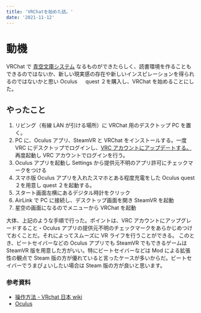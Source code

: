 ```yaml
---
title: 'VRChatを始めた話。'
date: '2021-11-12'
---
```


# 動機

VRChat で [青空文庫システム]('https://suzufactory.booth.pm/items/3069516') なるものができたらしく、読書環境を作ることもできるのではないか、新しい現実感の存在や新しいインスピレーションを得られるのではないかと思い Oculus 　 quest ２を購入し、VRChat を始めることにした。

## やったこと

1. リビング（有線 LAN が引ける場所）に VRChat 用のデスクトップ PC を置く。
2. PC に、Oculus アプリ、SteamVR と VRChat をインストールする。一度 VRC にデスクトップでログインし、[VRC アカウントにアップデートする。](’https://atorinn.net/post-381/381/’)再度起動し VRC アカウントでログインを行う。
3. Oculus アプリを起動し Settings から提供元不明のアプリ許可にチェックマークをつける
4. スマホ版 Oculus アプリを入れたスマホとある程度充電をした Oculus quest ２を用意し quest ２を起動する。
5. スタート画面左横にあるデジタル時計をクリック
6. AirLink で PC に接続し、デスクトップ画面を開き SteamVR を起動
7. 星空の画面になるのでメニューから VRChat を起動

大体、上記のような手順で行った。ポイントは、VRC アカウントにアップグレードすること・Oculus アプリの提供元不明のチェックマークをあらかじめつけておくことだ。それによってスムーズに VR ライフを行うことができる。
このとき、ビートセイバーなどの Oculus アプリでも SteamVR でもできるゲームは SteamVR 版を用意した方がいい。特にビートセイバーなどは Mod による拡張性の観点で Steam 版の方が優れていると言ったケースが多いからだ。ビートセイバーでうまぴょいしたい場合は Steam 版の方が良いと思います。

### 参考資料

- [操作方法 - VRchat 日本 wiki]('https://vrchatjp.playing.wiki/d/%c1%e0%ba%ee%ca%fd%cb%a1')
- [Oculus]('https://www.oculus.com/')

